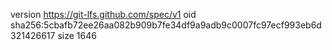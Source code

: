 version https://git-lfs.github.com/spec/v1
oid sha256:5cbafb72ee26aa082b909b7fe34df9a9adb9c0007fc97ecf993eb6d321426617
size 1646
